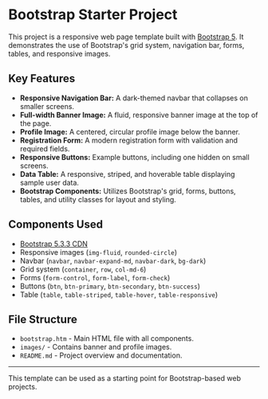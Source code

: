 # Bootstrap Starter Project

This project is a responsive web page template built with [Bootstrap 5](https://getbootstrap.com/). It demonstrates the use of Bootstrap's grid system, navigation bar, forms, tables, and responsive images.

## Key Features

- **Responsive Navigation Bar:** A dark-themed navbar that collapses on smaller screens.
- **Full-width Banner Image:** A fluid, responsive banner image at the top of the page.
- **Profile Image:** A centered, circular profile image below the banner.
- **Registration Form:** A modern registration form with validation and required fields.
- **Responsive Buttons:** Example buttons, including one hidden on small screens.
- **Data Table:** A responsive, striped, and hoverable table displaying sample user data.
- **Bootstrap Components:** Utilizes Bootstrap's grid, forms, buttons, tables, and utility classes for layout and styling.

## Components Used

- [Bootstrap 5.3.3 CDN](https://cdn.jsdelivr.net/npm/bootstrap@5.3.3/dist/css/bootstrap.min.css)
- Responsive images (`img-fluid`, `rounded-circle`)
- Navbar (`navbar`, `navbar-expand-md`, `navbar-dark`, `bg-dark`)
- Grid system (`container`, `row`, `col-md-6`)
- Forms (`form-control`, `form-label`, `form-check`)
- Buttons (`btn`, `btn-primary`, `btn-secondary`, `btn-success`)
- Table (`table`, `table-striped`, `table-hover`, `table-responsive`)

## File Structure

- `bootstrap.htm` - Main HTML file with all components.
- `images/` - Contains banner and profile images.
- `README.md` - Project overview and documentation.

---
This template can be used as a starting point for Bootstrap-based web projects.